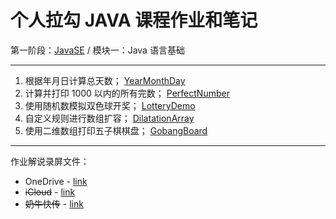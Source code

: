 # 个人拉勾 JAVA 课程作业和笔记

第一阶段：[JavaSE](/level_01) / 模块一：Java 语言基础

-----

1. 根据年月日计算总天数；   [YearMonthDay](/level_01/module_01/YearMonthDay)
2. 计算并打印 1000 以内的所有完数； [PerfectNumber](/level_01/module_01/PerfectNumber)
3. 使用随机数模拟双色球开奖；   [LotteryDemo](/level_01/module_01/LotteryDemo)
4. 自定义规则进行数组扩容； [DilatationArray](/level_01/module_01/DilatationArray)
5. 使用二维数组打印五子棋棋盘； [GobangBoard](/level_01/module_01/GobangBoard)

-----

作业解说录屏文件：  
* OneDrive - [link](https://1drv.ms/v/s!AoPh1jAMjyzdnS1F8B8Iv4rZ_3AB?e=HhAH9c)
* ~~iCloud~~ - [link]()
* ~~奶牛快传~~ - [link]()